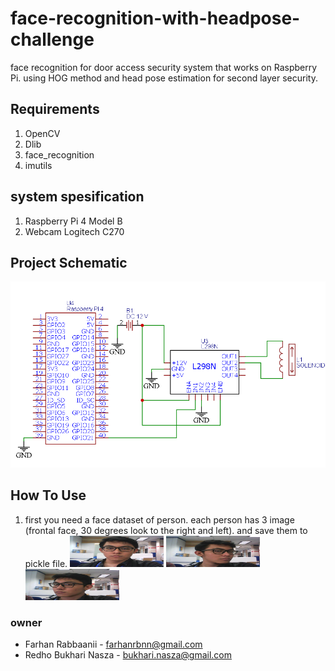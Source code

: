 # face-recognition-with-headpose-challenge
face recognition for door access security system that works on Raspberry Pi. using HOG method and head pose estimation for second layer security. 

## Requirements
1. OpenCV
2. Dlib
3. face_recognition
4. imutils

## system spesification
1. Raspberry Pi 4 Model B 
2. Webcam Logitech C270 

## Project Schematic
<img src="example-image/skematik.png">

## How To Use
1. first you need a face dataset of person. each person has 3 image (frontal face, 30 degrees look to the right and left). and save them to pickle file.
   <!-- ![alt text](example-image/1.jpg)  -->
   <img src="example-image/1.jpg" width="150" height="50">
   <img src="example-image/2.jpg" width="150" height="50">
   <img src="example-image/3.jpg" width="150" height="50">

### owner
- Farhan Rabbaanii - farhanrbnn@gmail.com
- Redho Bukhari Nasza - bukhari.nasza@gmail.com
